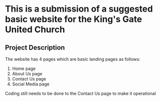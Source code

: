 This is a submission of a suggested basic website for the King's Gate United Church
===================================================================================

Project Description
--------------------


The website has 4 pages which are basic landing pages as follows:

1. Home page
2. About Us page
3. Contact Us page
4. Social Media page

Coding still needs to be done to the Contact Us page to make it operational
